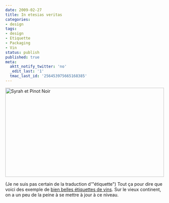 ```yaml
---
date: 2009-02-27
title: In etesias veritas
categories:
- design
tags:
- design
- Etiquette
- Packaging
- Vin
status: publish
published: true
meta:
  aktt_notify_twitter: 'no'
  _edit_last: '1'
  tmac_last_id: '256453975665168385'
---
```

<img class="alignnone size-full wp-image-1046" title="Syrah et Pinot Noir" src="https://dlgjp9x71cipk.cloudfront.net/2009/02/vin.png" alt="Syrah et Pinot Noir" width="500" height="281" />

(Je ne suis pas certain de la traduction d'"étiquette") Tout ça pour dire que voici des exemple de <a title="Lien vers le site www.designer-daily.com" href="https://www.designer-daily.com/25-brilliant-wine-label-bottle-package-designs-1808">bien belles étiquettes de vins</a>. Sur le vieux continent, on a un peu de la peine à se mettre à jour à ce niveau.
